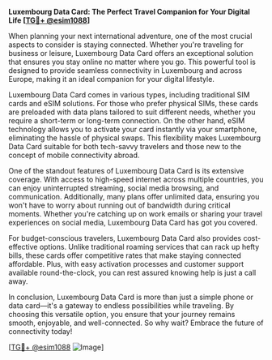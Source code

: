 **Luxembourg Data Card: The Perfect Travel Companion for Your Digital Life [[TG💪+ @esim1088](https://t.me/s/esim1088)]**

When planning your next international adventure, one of the most crucial aspects to consider is staying connected. Whether you're traveling for business or leisure, Luxembourg Data Card offers an exceptional solution that ensures you stay online no matter where you go. This powerful tool is designed to provide seamless connectivity in Luxembourg and across Europe, making it an ideal companion for your digital lifestyle.

Luxembourg Data Card comes in various types, including traditional SIM cards and eSIM solutions. For those who prefer physical SIMs, these cards are preloaded with data plans tailored to suit different needs, whether you require a short-term or long-term connection. On the other hand, eSIM technology allows you to activate your card instantly via your smartphone, eliminating the hassle of physical swaps. This flexibility makes Luxembourg Data Card suitable for both tech-savvy travelers and those new to the concept of mobile connectivity abroad.

One of the standout features of Luxembourg Data Card is its extensive coverage. With access to high-speed internet across multiple countries, you can enjoy uninterrupted streaming, social media browsing, and communication. Additionally, many plans offer unlimited data, ensuring you won't have to worry about running out of bandwidth during critical moments. Whether you're catching up on work emails or sharing your travel experiences on social media, Luxembourg Data Card has got you covered.

For budget-conscious travelers, Luxembourg Data Card also provides cost-effective options. Unlike traditional roaming services that can rack up hefty bills, these cards offer competitive rates that make staying connected affordable. Plus, with easy activation processes and customer support available round-the-clock, you can rest assured knowing help is just a call away.

In conclusion, Luxembourg Data Card is more than just a simple phone or data card—it's a gateway to endless possibilities while traveling. By choosing this versatile option, you ensure that your journey remains smooth, enjoyable, and well-connected. So why wait? Embrace the future of connectivity today!

[[TG💪+ @esim1088](https://t.me/s/esim1088) ![Image](https://i.postimg.cc/Y0z9fWf4/image.png)]